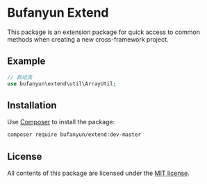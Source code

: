 
Bufanyun Extend
================

This package is an extension package for quick access to common methods when creating a new cross-framework project.

Example
-------

```php
// 数组类
use bufanyun\extend\util\ArrayUtil;
```


Installation
------------

Use [Composer] to install the package:

```bash
composer require bufanyun/extend:dev-master
```

License
-------

All contents of this package are licensed under the [MIT license].

[bufanyun/extend]: https://github.com/bufanyun/extend/blob/master/LICENSE
[Composer]: https://packagist.org/packages/bufanyun
[issue tracker]: https://github.com/bufanyun/extend/issues
[Git repository]: https://github.com/bufanyun/extend
[@homepage]: https://github.com/bufanyun
[MIT license]: LICENSE


  


  


  


  


  


  


  


  


  


  


  


  


  


  


  


  


  

